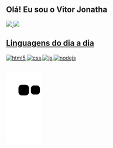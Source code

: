 ## Olá! Eu sou o Vitor Jonatha

<div>
<a href="https://github.com/VitorJonatha">
<img height="180em" src="https://github-readme-stats.vercel.app/api?username=VitorJonatha&show_icons=true&theme=dark&include_all_commits=true&count_private=true"/>
<img height="170em" src="https://github-readme-stats.vercel.app/api/top-langs/?username=VitorJonatha&layout=compact&langs_count=7&theme=dark"/>
</div>

## Linguagens do dia a dia

<div style="display: inline_block">
  <img align="center" alt="html5" src="https://img.shields.io/badge/HTML5-E34F26?style=for-the-badge&logo=html5&logoColor=white" />
  <img align="center" alt="css" src="https://img.shields.io/badge/CSS-1572B6?style=for-the-badge&logo=css3&logoColor=white" />
  <img align="center" alt="js" src="https://img.shields.io/badge/JavaScript-F7DF1E?style=for-the-badge&logo=javascript&logoColor=black" />
  <img align="center" alt="nodejs" src="https://img.shields.io/badge/Python-306998?style=for-the-badge&logo=Python&logoColor=white" />
</div><br/>

![Snake animation](https://github.com/VitorJonatha/VitorJonatha/blob/output/github-contribution-grid-snake.svg)
